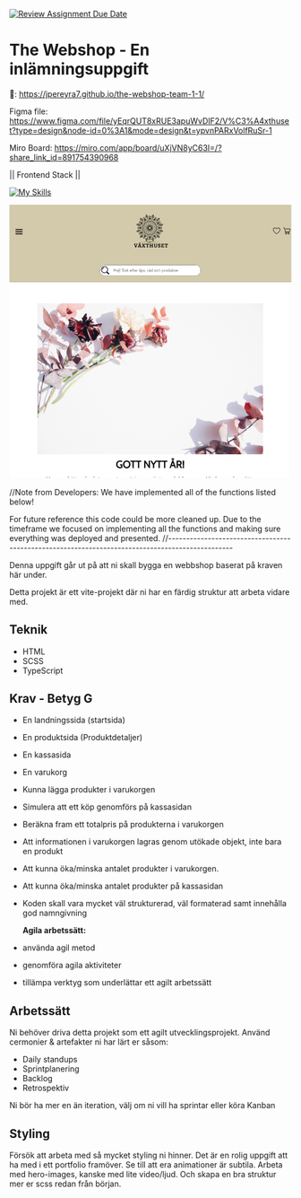 [![Review Assignment Due Date](https://classroom.github.com/assets/deadline-readme-button-24ddc0f5d75046c5622901739e7c5dd533143b0c8e959d652212380cedb1ea36.svg)](https://classroom.github.com/a/LfEK5zyW)

# The Webshop - En inlämningsuppgift

🔗: https://jpereyra7.github.io/the-webshop-team-1-1/

Figma file: https://www.figma.com/file/yEqrQUT8xRUE3apuWvDIF2/V%C3%A4xthuset?type=design&node-id=0%3A1&mode=design&t=ypvnPARxVolfRuSr-1

Miro Board: https://miro.com/app/board/uXjVN8yC63I=/?share_link_id=891754390968

|| Frontend Stack ||

[![My Skills](https://skillicons.dev/icons?i=ts,html,scss,css,vscode,figma)](https://skillicons.dev)

![alt text](https://raw.githubusercontent.com/JPereyra7/the-webshop-team-1-1/main/src/img/vaxthusetscreenshot.png)

//Note from Developers:
We have implemented all of the functions listed below!

For future reference this code could be more cleaned up. Due to the timeframe we focused on implementing all the functions and making sure everything was deployed and presented.
//------------------------------------------------------------------------------------------------

Denna uppgift går ut på att ni skall bygga en webbshop baserat på kraven här under.

Detta projekt är ett vite-projekt där ni har en färdig struktur att arbeta vidare med.

## Teknik

- HTML
- SCSS
- TypeScript

## Krav - Betyg G

- En landningssida (startsida)
- En produktsida (Produktdetaljer)
- En kassasida
- En varukorg
- Kunna lägga produkter i varukorgen
- Simulera att ett köp genomförs på kassasidan
- Beräkna fram ett totalpris på produkterna i varukorgen
- Att informationen i varukorgen lagras genom utökade objekt, inte bara en produkt
- Att kunna öka/minska antalet produkter i varukorgen.
- Att kunna öka/minska antalet produkter på kassasidan
- Koden skall vara mycket väl strukturerad, väl formaterad samt innehålla god namngivning

  **Agila arbetssätt:**

- använda agil metod
- genomföra agila aktiviteter
- tillämpa verktyg som underlättar ett agilt arbetssätt

## Arbetssätt

Ni behöver driva detta projekt som ett agilt utvecklingsprojekt. Använd cermonier & artefakter ni har lärt er såsom:

- Daily standups
- Sprintplanering
- Backlog
- Retrospektiv

Ni bör ha mer en än iteration, välj om ni vill ha sprintar eller köra Kanban

## Styling

Försök att arbeta med så mycket styling ni hinner. Det är en rolig uppgift att ha med i ett portfolio framöver. Se till att era animationer är subtila. Arbeta med hero-images, kanske med lite video/ljud. Och skapa en bra struktur mer er scss redan från början.
